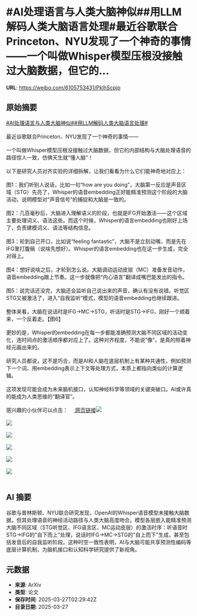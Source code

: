 # #AI处理语言与人类大脑神似##用LLM解码人类大脑语言处理#最近谷歌联合Princeton、NYU发现了一个神奇的事情——一个叫做Whisper模型压根没接触过大脑数据，但它的...

**URL**: https://weibo.com/6105753431/PklhScpip

## 原始摘要

<a href="https://m.weibo.cn/search?containerid=231522type%3D1%26t%3D10%26q%3D%23AI%E5%A4%84%E7%90%86%E8%AF%AD%E8%A8%80%E4%B8%8E%E4%BA%BA%E7%B1%BB%E5%A4%A7%E8%84%91%E7%A5%9E%E4%BC%BC%23&amp;extparam=%23AI%E5%A4%84%E7%90%86%E8%AF%AD%E8%A8%80%E4%B8%8E%E4%BA%BA%E7%B1%BB%E5%A4%A7%E8%84%91%E7%A5%9E%E4%BC%BC%23" data-hide=""><span class="surl-text">#AI处理语言与人类大脑神似#</span></a><a href="https://m.weibo.cn/search?containerid=231522type%3D1%26t%3D10%26q%3D%23%E7%94%A8LLM%E8%A7%A3%E7%A0%81%E4%BA%BA%E7%B1%BB%E5%A4%A7%E8%84%91%E8%AF%AD%E8%A8%80%E5%A4%84%E7%90%86%23&amp;extparam=%23%E7%94%A8LLM%E8%A7%A3%E7%A0%81%E4%BA%BA%E7%B1%BB%E5%A4%A7%E8%84%91%E8%AF%AD%E8%A8%80%E5%A4%84%E7%90%86%23" data-hide=""><span class="surl-text">#用LLM解码人类大脑语言处理#</span></a><br><br>最近谷歌联合Princeton、NYU发现了一个神奇的事情——<br><br>一个叫做Whisper模型压根没接触过大脑数据，但它的内部结构与大脑处理语音的路径惊人一致，仿佛天生就“懂人脑”！<br><br>以下是研究人员对齐实验的详细拆解，让我们看看为什么它们能神奇地对应上：<br><br>图1：我们听别人说话，比如一句“how are you doing”，大脑第一反应是声音区域（STG）先亮了，Whisper的语音embedding正好能精准预测这个阶段的大脑活动，说明模型对“声音信号”的捕捉和大脑是一致的。<br><br>图2：几百毫秒后，大脑进入理解语义的阶段，也就是IFG开始激活——这个区域主要处理词义、语法这些。而这个时候，Whisper的语言embedding也刚好上场了，负责建模词义、语法等结构信息。<br><br>图3：轮到自己开口，比如说“feeling fantastic”，大脑不是立刻动嘴，而是先在IFG里打腹稿（说啥先想好）。Whisper的语言embedding也在这一步生成，完全对得上。<br><br>图4：想好说啥之后，才轮到怎么说。大脑调动运动皮层（MC）准备发音动作，语音embedding跟上节奏。这一步就像把“内心语言”翻译成嘴巴能发出的指令。<br><br>图5：说完话还没完，大脑还会监听自己说出来的声音，确认有没有说错。听觉区STG又被激活了，进入“自我监听”模式，模型的语音embedding也继续跟进。<br><br>整体来看，大脑在说话时是IFG→MC→STG，听话时是STG→IFG，刚好一个顺着来，一个反着走。【图6】<br><br>更妙的是，Whisper的embedding在每一步都能准确预测大脑不同区域的活动变化，连时间点的激活顺序都对应上了。这种对齐程度，不能说“像”，是真的照着神经元画出来的。<br><br>研究人员都说，这不是巧合，而是AI和人脑在底层机制上有某种共通性，例如预测下一个词、用embedding表示上下文等处理方式，本质上都指向类似的计算逻辑。<br><br>这项发现可能会成为未来脑机接口，认知神经科学等领域的关键突破口。AI或许真的能成为人类思维的“翻译官”。<br><br>感兴趣的小伙伴可以点击：<a href="https://research.google/blog/deciphering-language-processing-in-the-human-brain-through-llm-representations/" data-hide=""><span class="url-icon"><img style="width: 1rem;height: 1rem" src="https://h5.sinaimg.cn/upload/2015/09/25/3/timeline_card_small_web_default.png" referrerpolicy="no-referrer"></span> <span class="surl-text">网页链接</span></a><img style="" src="https://tvax3.sinaimg.cn/large/006Fd7o3gy1hzugbaxw5ej30zk0lb79m.jpg" referrerpolicy="no-referrer"><br><br><img style="" src="https://tvax3.sinaimg.cn/large/006Fd7o3gy1hzugbd7vvdj31he0v2gv0.jpg" referrerpolicy="no-referrer"><br><br><img style="" src="https://tvax3.sinaimg.cn/large/006Fd7o3gy1hzugbfcsj4j30zk0lcdkn.jpg" referrerpolicy="no-referrer"><br><br><img style="" src="https://tvax3.sinaimg.cn/large/006Fd7o3gy1hzugbi23bmj30zk0kf0xs.jpg" referrerpolicy="no-referrer"><br><br><img style="" src="https://tvax4.sinaimg.cn/large/006Fd7o3gy1hzugbipn53j30zk0kqwjs.jpg" referrerpolicy="no-referrer"><br><br><img style="" src="https://tvax1.sinaimg.cn/large/006Fd7o3gy1hzugbm5jvyj30yq0jj79f.jpg" referrerpolicy="no-referrer"><br><br>

## AI 摘要

谷歌与普林斯顿、NYU联合研究发现，OpenAI的Whisper语音模型未接触大脑数据，但其处理语音的神经活动路径与人类大脑高度吻合。模型各层嵌入能精准预测大脑不同区域（STG听觉区、IFG语言区、MC运动皮层）的激活时序：听语音时STG→IFG的"自下而上"处理，说话时IFG→MC→STG的"自上而下"生成，甚至包括发音后的自我监听阶段。这种时空一致性表明，AI与大脑可能共享预测性编码等底层计算机制，为脑机接口和认知科学研究提供了新视角。

## 元数据

- **来源**: ArXiv
- **类型**: 论文
- **保存时间**: 2025-03-27T02:29:42Z
- **目录日期**: 2025-03-27
